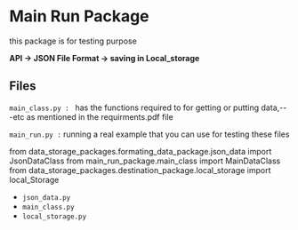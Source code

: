 # Main Run Package
this package is for testing purpose  

**API → JSON File Format → saving in Local_storage**

## Files 
 `main_class.py : ` has the functions required to for getting or putting data,---etc as mentioned in the requirments.pdf file 

  `main_run.py :` running a real example that you can use for testing these files  

from data_storage_packages.formating_data_package.json_data import JsonDataClass
from main_run_package.main_class import MainDataClass
from data_storage_packages.destination_package.local_storage import local_Storage

- `json_data.py `
- `main_class.py `
- `local_storage.py`
